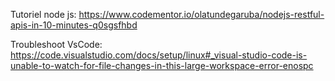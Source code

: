 Tutoriel node js:
https://www.codementor.io/olatundegaruba/nodejs-restful-apis-in-10-minutes-q0sgsfhbd

Troubleshoot VsCode:
https://code.visualstudio.com/docs/setup/linux#_visual-studio-code-is-unable-to-watch-for-file-changes-in-this-large-workspace-error-enospc


